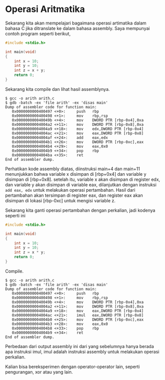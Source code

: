 # Operasi Aritmatika

Sekarang kita akan mempelajari bagaimana operasi artimatika dalam bahasa C jika ditranslate ke dalam bahasa assembly. Saya mempunyai contoh program seperti berikut,

``` c
#include <stdio.h>

int main(void)
{
    int x = 10;
    int y = 10;
    int z = x + y;
    return 0;
}
```

Sekarang kita compile dan lihat hasil assemblynya.

```
$ gcc -o arith arith.c 
$ gdb -batch -ex 'file arith' -ex 'disas main'
Dump of assembler code for function main:
   0x0000000000400497 <+0>:     push   rbp
   0x0000000000400498 <+1>:     mov    rbp,rsp
   0x000000000040049b <+4>:     mov    DWORD PTR [rbp-0x4],0xa
   0x00000000004004a2 <+11>:    mov    DWORD PTR [rbp-0x8],0xa
   0x00000000004004a9 <+18>:    mov    edx,DWORD PTR [rbp-0x4]
   0x00000000004004ac <+21>:    mov    eax,DWORD PTR [rbp-0x8]
   0x00000000004004af <+24>:    add    eax,edx
   0x00000000004004b1 <+26>:    mov    DWORD PTR [rbp-0xc],eax
   0x00000000004004b4 <+29>:    mov    eax,0x0
   0x00000000004004b9 <+34>:    pop    rbp
   0x00000000004004ba <+35>:    ret    
End of assembler dump.
```

Perhatikan kode assembly diatas, diinstruksi main+4 dan main+11 menunjukkan bahwa variable x disimpan di [rbp+0x4] dan variable y disimpan di [rbp+0x8]. setelah itu, variable x akan disimpan di register edx, dan variable y akan disimpan di variable eax, dilanjutkan dengan instruksi `add eax, edx` untuk melakukan operasi pertambahan. Hasil dari pertambahan akan tersimpan di register eax, dan register eax akan disimpan di lokasi [rbp-0xc] untuk mengisi variable z.

Sekarang kita ganti operasi pertambahan dengan perkalian, jadi kodenya seperti ini
``` c
#include <stdio.h>

int main(void)
{
    int x = 10;
    int y = 10;
    int z = x * y;
    return 0;
}
```

Compile.

```
$ gcc -o arith arith.c
$ gdb -batch -ex 'file arith' -ex 'disas main'
Dump of assembler code for function main:
   0x0000000000400497 <+0>:     push   rbp
   0x0000000000400498 <+1>:     mov    rbp,rsp
   0x000000000040049b <+4>:     mov    DWORD PTR [rbp-0x4],0xa
   0x00000000004004a2 <+11>:    mov    DWORD PTR [rbp-0x8],0xa
   0x00000000004004a9 <+18>:    mov    eax,DWORD PTR [rbp-0x4]
   0x00000000004004ac <+21>:    imul   eax,DWORD PTR [rbp-0x8]
   0x00000000004004b0 <+25>:    mov    DWORD PTR [rbp-0xc],eax
   0x00000000004004b3 <+28>:    mov    eax,0x0
   0x00000000004004b8 <+33>:    pop    rbp
   0x00000000004004b9 <+34>:    ret    
End of assembler dump.
```

Perbedaan dari output assembly ini dari yang sebelumnya hanya berada apa instruksi imul, imul adalah instruksi assembly untuk melakukan operasi perkalian.

Kalian bisa bereksperimen dengan operator-operator lain, seperti pengurangan, xor atau yang lain.